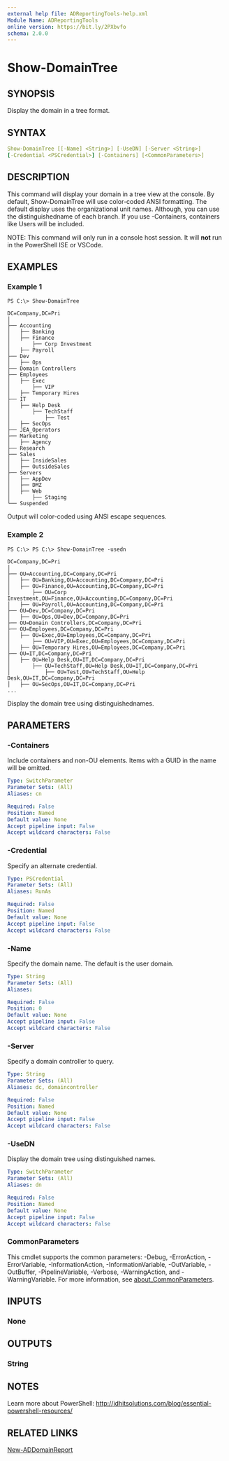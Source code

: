 ```yaml
---
external help file: ADReportingTools-help.xml
Module Name: ADReportingTools
online version: https://bit.ly/2PXbvfo
schema: 2.0.0
---
```


# Show-DomainTree

## SYNOPSIS

Display the domain in a tree format.

## SYNTAX

```yaml
Show-DomainTree [[-Name] <String>] [-UseDN] [-Server <String>]
[-Credential <PSCredential>] [-Containers] [<CommonParameters>]
```

## DESCRIPTION

This command will display your domain in a tree view at the console. By default, Show-DomainTree will use color-coded ANSI formatting. The default display uses the organizational unit names. Although, you can use the distinguishedname of each branch. If you use -Containers, containers like Users will be included.

NOTE: This command will only run in a console host session. It will **not** run in the PowerShell ISE or VSCode.

## EXAMPLES

### Example 1

```shell
PS C:\> Show-DomainTree

DC=Company,DC=Pri
│
├── Accounting
│   ├── Banking
│   ├── Finance
│       ├── Corp Investment
│   ├── Payroll
├── Dev
│   ├── Ops
├── Domain Controllers
├── Employees
│   ├── Exec
│       ├── VIP
│   ├── Temporary Hires
├── IT
│   ├── Help Desk
│       ├── TechStaff
│           ├── Test
│   ├── SecOps
├── JEA_Operators
├── Marketing
│   ├── Agency
├── Research
├── Sales
│   ├── InsideSales
│   ├── OutsideSales
├── Servers
│   ├── AppDev
│   ├── DMZ
│   ├── Web
│       ├── Staging
└── Suspended
```

Output will color-coded using ANSI escape sequences.

### Example 2

```shell
PS C:\> PS C:\> Show-DomainTree -usedn

DC=Company,DC=Pri
│
├── OU=Accounting,DC=Company,DC=Pri
│   ├── OU=Banking,OU=Accounting,DC=Company,DC=Pri
│   ├── OU=Finance,OU=Accounting,DC=Company,DC=Pri
│       ├── OU=Corp Investment,OU=Finance,OU=Accounting,DC=Company,DC=Pri
│   ├── OU=Payroll,OU=Accounting,DC=Company,DC=Pri
├── OU=Dev,DC=Company,DC=Pri
│   ├── OU=Ops,OU=Dev,DC=Company,DC=Pri
├── OU=Domain Controllers,DC=Company,DC=Pri
├── OU=Employees,DC=Company,DC=Pri
│   ├── OU=Exec,OU=Employees,DC=Company,DC=Pri
│       ├── OU=VIP,OU=Exec,OU=Employees,DC=Company,DC=Pri
│   ├── OU=Temporary Hires,OU=Employees,DC=Company,DC=Pri
├── OU=IT,DC=Company,DC=Pri
│   ├── OU=Help Desk,OU=IT,DC=Company,DC=Pri
│       ├── OU=TechStaff,OU=Help Desk,OU=IT,DC=Company,DC=Pri
│           ├── OU=Test,OU=TechStaff,OU=Help Desk,OU=IT,DC=Company,DC=Pri
│   ├── OU=SecOps,OU=IT,DC=Company,DC=Pri
...
```

Display the domain tree using distinguishednames.

## PARAMETERS

### -Containers

Include containers and non-OU elements. Items with a GUID in the name will be omitted.

```yaml
Type: SwitchParameter
Parameter Sets: (All)
Aliases: cn

Required: False
Position: Named
Default value: None
Accept pipeline input: False
Accept wildcard characters: False
```

### -Credential

Specify an alternate credential.

```yaml
Type: PSCredential
Parameter Sets: (All)
Aliases: RunAs

Required: False
Position: Named
Default value: None
Accept pipeline input: False
Accept wildcard characters: False
```

### -Name

Specify the domain name. The default is the user domain.

```yaml
Type: String
Parameter Sets: (All)
Aliases:

Required: False
Position: 0
Default value: None
Accept pipeline input: False
Accept wildcard characters: False
```

### -Server

Specify a domain controller to query.

```yaml
Type: String
Parameter Sets: (All)
Aliases: dc, domaincontroller

Required: False
Position: Named
Default value: None
Accept pipeline input: False
Accept wildcard characters: False
```

### -UseDN

Display the domain tree using distinguished names.

```yaml
Type: SwitchParameter
Parameter Sets: (All)
Aliases: dn

Required: False
Position: Named
Default value: None
Accept pipeline input: False
Accept wildcard characters: False
```

### CommonParameters

This cmdlet supports the common parameters: -Debug, -ErrorAction, -ErrorVariable, -InformationAction, -InformationVariable, -OutVariable, -OutBuffer, -PipelineVariable, -Verbose, -WarningAction, and -WarningVariable. For more information, see [about_CommonParameters](http://go.microsoft.com/fwlink/?LinkID=113216).

## INPUTS

### None

## OUTPUTS

### String

## NOTES

Learn more about PowerShell:
http://jdhitsolutions.com/blog/essential-powershell-resources/

## RELATED LINKS

[New-ADDomainReport](New-ADDomainReport.md)
